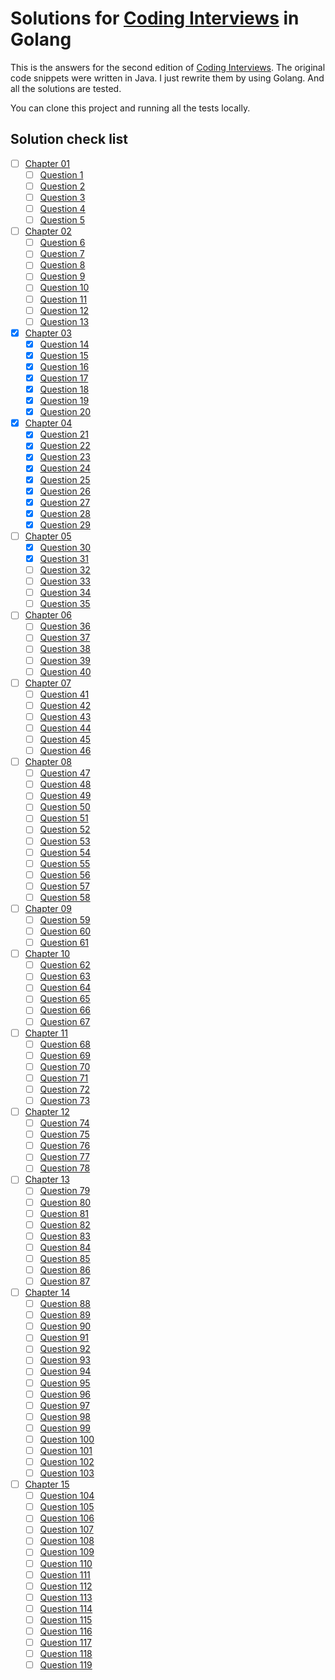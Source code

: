 # Solutions for [Coding Interviews](http://www.broadview.com.cn/book/6858) in Golang

This is the answers for the second edition of [Coding Interviews](http://www.broadview.com.cn/book/6858).
The original code snippets were written in Java. I just rewrite them by using Golang. And all the solutions are tested.

You can clone this project and running all the tests locally.

## Solution check list

- [ ] [Chapter 01](chapter01/)
  - [ ] [Question 1](chapter01/question1.go)
  - [ ] [Question 2](chapter01/question2.go)
  - [ ] [Question 3](chapter01/question3.go)
  - [ ] [Question 4](chapter01/question4.go)
  - [ ] [Question 5](chapter01/question5.go)
- [ ] [Chapter 02](chapter02/)
  - [ ] [Question 6](chapter02/question6.go)
  - [ ] [Question 7](chapter02/question7.go)
  - [ ] [Question 8](chapter02/question8.go)
  - [ ] [Question 9](chapter02/question9.go)
  - [ ] [Question 10](chapter02/question10.go)
  - [ ] [Question 11](chapter02/question11.go)
  - [ ] [Question 12](chapter02/question12.go)
  - [ ] [Question 13](chapter02/question13.go)
- [x] [Chapter 03](chapter03/)
  - [x] [Question 14](chapter03/question14.go)
  - [x] [Question 15](chapter03/question15.go)
  - [x] [Question 16](chapter03/question16.go)
  - [x] [Question 17](chapter03/question17.go)
  - [x] [Question 18](chapter03/question18.go)
  - [x] [Question 19](chapter03/question19.go)
  - [x] [Question 20](chapter03/question20.go)
- [x] [Chapter 04](chapter04/)
  - [x] [Question 21](chapter04/question21.go)
  - [x] [Question 22](chapter04/question22.go)
  - [x] [Question 23](chapter04/question23.go)
  - [x] [Question 24](chapter04/question24.go)
  - [x] [Question 25](chapter04/question25.go)
  - [x] [Question 26](chapter04/question26.go)
  - [x] [Question 27](chapter04/question27.go)
  - [x] [Question 28](chapter04/question28.go)
  - [x] [Question 29](chapter04/question29.go)
- [ ] [Chapter 05](chapter05/)
  - [x] [Question 30](chapter05/question30.go)
  - [x] [Question 31](chapter05/question31.go)
  - [ ] [Question 32](chapter05/question32.go)
  - [ ] [Question 33](chapter05/question33.go)
  - [ ] [Question 34](chapter05/question34.go)
  - [ ] [Question 35](chapter05/question35.go)
- [ ] [Chapter 06](chapter06/)
  - [ ] [Question 36](chapter06/question36.go)
  - [ ] [Question 37](chapter06/question37.go)
  - [ ] [Question 38](chapter06/question38.go)
  - [ ] [Question 39](chapter06/question39.go)
  - [ ] [Question 40](chapter06/question40.go)
- [ ] [Chapter 07](chapter07/)
  - [ ] [Question 41](chapter07/question41.go)
  - [ ] [Question 42](chapter07/question42.go)
  - [ ] [Question 43](chapter07/question43.go)
  - [ ] [Question 44](chapter07/question44.go)
  - [ ] [Question 45](chapter07/question45.go)
  - [ ] [Question 46](chapter07/question46.go)
- [ ] [Chapter 08](chapter08/)
  - [ ] [Question 47](chapter08/question47.go)
  - [ ] [Question 48](chapter08/question48.go)
  - [ ] [Question 49](chapter08/question49.go)
  - [ ] [Question 50](chapter08/question50.go)
  - [ ] [Question 51](chapter08/question51.go)
  - [ ] [Question 52](chapter08/question52.go)
  - [ ] [Question 53](chapter08/question53.go)
  - [ ] [Question 54](chapter08/question54.go)
  - [ ] [Question 55](chapter08/question55.go)
  - [ ] [Question 56](chapter08/question56.go)
  - [ ] [Question 57](chapter08/question57.go)
  - [ ] [Question 58](chapter08/question58.go)
- [ ] [Chapter 09](chapter09/)
  - [ ] [Question 59](chapter09/question59.go)
  - [ ] [Question 60](chapter09/question60.go)
  - [ ] [Question 61](chapter09/question61.go)
- [ ] [Chapter 10](chapter10/)
  - [ ] [Question 62](chapter10/question62.go)
  - [ ] [Question 63](chapter10/question63.go)
  - [ ] [Question 64](chapter10/question64.go)
  - [ ] [Question 65](chapter10/question65.go)
  - [ ] [Question 66](chapter10/question66.go)
  - [ ] [Question 67](chapter10/question67.go)
- [ ] [Chapter 11](chapter11/)
  - [ ] [Question 68](chapter11/question68.go)
  - [ ] [Question 69](chapter11/question69.go)
  - [ ] [Question 70](chapter11/question70.go)
  - [ ] [Question 71](chapter11/question71.go)
  - [ ] [Question 72](chapter11/question72.go)
  - [ ] [Question 73](chapter11/question73.go)
- [ ] [Chapter 12](chapter12/)
  - [ ] [Question 74](chapter12/question74.go)
  - [ ] [Question 75](chapter12/question75.go)
  - [ ] [Question 76](chapter12/question76.go)
  - [ ] [Question 77](chapter12/question77.go)
  - [ ] [Question 78](chapter12/question78.go)
- [ ] [Chapter 13](chapter13/)
  - [ ] [Question 79](chapter13/question79.go)
  - [ ] [Question 80](chapter13/question80.go)
  - [ ] [Question 81](chapter13/question81.go)
  - [ ] [Question 82](chapter13/question82.go)
  - [ ] [Question 83](chapter13/question83.go)
  - [ ] [Question 84](chapter13/question84.go)
  - [ ] [Question 85](chapter13/question85.go)
  - [ ] [Question 86](chapter13/question86.go)
  - [ ] [Question 87](chapter13/question87.go)
- [ ] [Chapter 14](chapter14/)
  - [ ] [Question 88](chapter14/question88.go)
  - [ ] [Question 89](chapter14/question89.go)
  - [ ] [Question 90](chapter14/question90.go)
  - [ ] [Question 91](chapter14/question91.go)
  - [ ] [Question 92](chapter14/question92.go)
  - [ ] [Question 93](chapter14/question93.go)
  - [ ] [Question 94](chapter14/question94.go)
  - [ ] [Question 95](chapter14/question95.go)
  - [ ] [Question 96](chapter14/question96.go)
  - [ ] [Question 97](chapter14/question97.go)
  - [ ] [Question 98](chapter14/question98.go)
  - [ ] [Question 99](chapter14/question99.go)
  - [ ] [Question 100](chapter14/question100.go)
  - [ ] [Question 101](chapter14/question101.go)
  - [ ] [Question 102](chapter14/question102.go)
  - [ ] [Question 103](chapter14/question103.go)
- [ ] [Chapter 15](chapter15/)
  - [ ] [Question 104](chapter15/question104.go)
  - [ ] [Question 105](chapter15/question105.go)
  - [ ] [Question 106](chapter15/question106.go)
  - [ ] [Question 107](chapter15/question107.go)
  - [ ] [Question 108](chapter15/question108.go)
  - [ ] [Question 109](chapter15/question109.go)
  - [ ] [Question 110](chapter15/question110.go)
  - [ ] [Question 111](chapter15/question111.go)
  - [ ] [Question 112](chapter15/question112.go)
  - [ ] [Question 113](chapter15/question113.go)
  - [ ] [Question 114](chapter15/question114.go)
  - [ ] [Question 115](chapter15/question115.go)
  - [ ] [Question 116](chapter15/question116.go)
  - [ ] [Question 117](chapter15/question117.go)
  - [ ] [Question 118](chapter15/question118.go)
  - [ ] [Question 119](chapter15/question119.go)